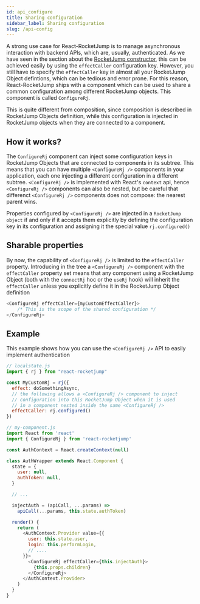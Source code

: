```yaml
---
id: api_configure
title: Sharing configuration
sidebar_label: Sharing configuration
slug: /api-config
---
```


A strong use case for React-RocketJump is to manage asynchronous interaction with backend APIs, which are, usually, authenticated. As we have seen in the section about the [RocketJump constructor](api_rj.md), this can be achieved easily by using the `effectCaller` configuration key. However, you still have to specify the `effectCaller` key in almost all your RocketJump Object defintions, which can be tedious and error prone. For this reason, React-RocketJump ships with a component which can be used to share a common configuration among different RocketJump objects. This component is called `ConfigureRj`.

This is quite different from composition, since composition is described in RocketJump Objects definition, while this configuration is injected in RocketJump objects when they are connected to a component.

## How it works?
The `ConfigureRj` component can inject some configuration keys in RocketJump Objects that are connected to components in its subtree. This means that you can have multiple `<ConfigureRj />` components in your application, each one injecting a different configuration in a different subtree. `<ConfigureRj />` is implemented with React's `context` api, hence `<ConfigureRj />` components can also be nested, but be careful that differenct `<ConfigureRj />` components does not compose: the nearest parent wins.

Properties configured by `<ConfigureRj />` are injected in a `RocketJump object` if and only if it accepts them explicitly by defining the configuration key in its configuration and assigning it the special value `rj.configured()`

## Sharable properties
By now, the capability of `<ConfigureRj />` is limited to the `effectCaller` property. Introducing in the tree a `<ConfigureRj />` component with the `effectCaller` property set means that any component using a RocketJump Object (both with the `connectRj` hoc or the `useRj` hook) will inherit the `effectCaller` unless you explicitly define it in the RocketJump Object definition

```js
<ConfigureRj effectCaller={myCustomEffectCaller}>
    /* This is the scope of the shared configuration */
</ConfigureRj>
```

## Example
This example shows how you can use the `<ConfigureRj />` API to easily implement authentication

```js
// localstate.js
import { rj } from "react-rocketjump"

const MyCustomRj = rj({
  effect: doSomethingAsync,
  // the following allows a <ConfigureRj /> component to inject
  // configuration into this RocketJump Object when it is used
  // in a component nested inside the same <ConfigureRj />
  effectCaller: rj.configured()
})

// my-component.js
import React from 'react'
import { ConfigureRj } from 'react-rocketjump'

const AuthContext = React.createContext(null)

class AuthWrapper extends React.Component {
  state = {
    user: null,
    authToken: null,
  }

  // ...

  injectAuth = (apiCall, ...params) =>
    apiCall(...params, this.state.authToken)

  render() {
    return (
      <AuthContext.Provider value={{
        user: this.state.user,
        login: this.performLogin,
        // ....
      }}>
        <ConfigureRj effectCaller={this.injectAuth}>
          {this.props.children}
        </ConfigureRj>
      </AuthContext.Provider>
    )
  }
}
```